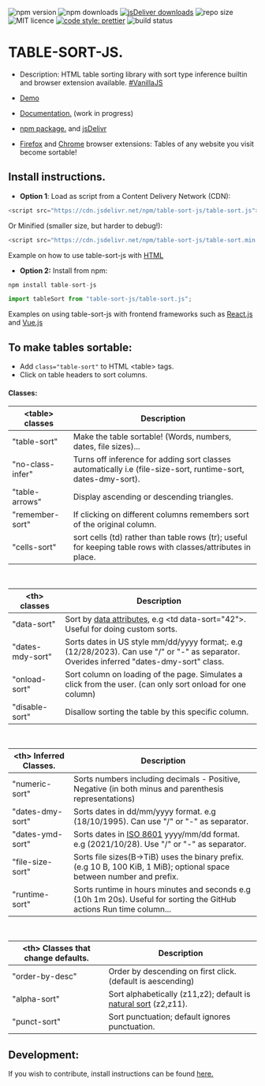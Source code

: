 ![npm version](https://img.shields.io/npm/v/table-sort-js)
![npm downloads](https://img.shields.io/npm/dm/table-sort-js)
[![jsDeliver downloads](https://data.jsdelivr.com/v1/package/npm/table-sort-js/badge)](https://www.jsdelivr.com/package/npm/table-sort-js)
![repo size](https://img.shields.io/github/repo-size/leewannacott/table-sort-js)
![MIT licence](https://img.shields.io/github/license/LeeWannacott/table-sort-js)
[![code style: prettier](https://img.shields.io/badge/code_style-prettier-ff69b4.svg?style=flat-square)](https://github.com/prettier/prettier)
![build status](https://img.shields.io/github/actions/workflow/status/leewannacott/table-sort-js/jest.yml?branch=master)

# TABLE-SORT-JS.

- Description: HTML table sorting library with sort type inference builtin and browser extension available. [#VanillaJS](http://vanilla-js.com/)

- [Demo](https://leewannacott.github.io/Portfolio/#/GitHub)
- [Documentation.](https://leewannacott.github.io/table-sort-js/docs/about.html)
  (work in progress)
- [npm package.](https://www.npmjs.com/package/table-sort-js) and [jsDelivr](https://www.jsdelivr.com/package/npm/table-sort-js)
- [Firefox](https://addons.mozilla.org/en-US/firefox/addon/table-sort-js/) and [Chrome](https://chrome.google.com/webstore/detail/table-sort-js/dioemkojkjhlhmfiocgniipejgkbfibb) browser extensions: Tables of any website you visit become sortable!

## Install instructions.

- <b>Option 1</b>: Load as script from a Content Delivery Network (CDN):

```javascript
<script src="https://cdn.jsdelivr.net/npm/table-sort-js/table-sort.js"></script>
```

Or Minified (smaller size, but harder to debug!):

```javascript
<script src="https://cdn.jsdelivr.net/npm/table-sort-js/table-sort.min.js"></script>
```

Example on how to use table-sort-js with [HTML](https://leewannacott.github.io/table-sort-js/docs/html5.html)

- <b>Option 2:</b> Install from npm:

```javascript
npm install table-sort-js
```

```javascript
import tableSort from "table-sort-js/table-sort.js";
```

Examples on using table-sort-js with frontend frameworks such as [React.js](https://leewannacott.github.io/table-sort-js/docs/react.html) and [Vue.js](https://leewannacott.github.io/table-sort-js/docs/vue.html)

## To make tables sortable:

- Add `class="table-sort"` to HTML &lt;table&gt; tags.
- Click on table headers to sort columns.

#### Classes:

| &lt;table&gt; classes | Description                                                                                                   |
| --------------------- | ------------------------------------------------------------------------------------------------------------- |
| "table-sort"          | Make the table sortable! (Words, numbers, dates, file sizes)...                                               |
| "no-class-infer"      | Turns off inference for adding sort classes automatically i.e (file-size-sort, runtime-sort, dates-dmy-sort). |
| "table-arrows"        | Display ascending or descending triangles.                                                                    |
| "remember-sort"       | If clicking on different columns remembers sort of the original column.                                       |
| "cells-sort"          | sort cells (td) rather than table rows (tr); useful for keeping table rows with classes/attributes in place.  |

<br>

| &lt;th&gt; classes | Description                                                                                                                              |
| ------------------ | ---------------------------------------------------------------------------------------------------------------------------------------- |
| "data-sort"        | Sort by [data attributes](https://developer.mozilla.org/en-US/docs/Learn/HTML/Howto/Use_data_attributes), e.g &lt;td data-sort="42"&gt;. Useful for doing custom sorts.  |
| "dates-mdy-sort"   | Sorts dates in US style mm/dd/yyyy format;. e.g (12/28/2023). Can use "/" or "-" as separator. Overides inferred "dates-dmy-sort" class. |
| "onload-sort"      | Sort column on loading of the page. Simulates a click from the user. (can only sort onload for one column)                               |
| "disable-sort"     | Disallow sorting the table by this specific column.                                                                                      |

<br>

| &lt;th&gt; Inferred Classes. | Description                                                                                                                         |
| ---------------------------- | ----------------------------------------------------------------------------------------------------------------------------------- |
| "numeric-sort"               | Sorts numbers including decimals - Positive, Negative (in both minus and parenthesis representations)                               |
| "dates-dmy-sort"             | Sorts dates in dd/mm/yyyy format. e.g (18/10/1995). Can use "/" or "-" as separator.                                                |
| "dates-ymd-sort"             | Sorts dates in [ISO 8601](https://en.wikipedia.org/wiki/ISO_8601) yyyy/mm/dd format. e.g (2021/10/28). Use "/" or "-" as separator. |
| "file-size-sort"             | Sorts file sizes(B->TiB) uses the binary prefix. (e.g 10 B, 100 KiB, 1 MiB); optional space between number and prefix.              |
| "runtime-sort"               | Sorts runtime in hours minutes and seconds e.g (10h 1m 20s). Useful for sorting the GitHub actions Run time column...               |

<br>

| &lt;th&gt; Classes that change defaults. | Description                                                                                                         |
| ---------------------------------------- | ------------------------------------------------------------------------------------------------------------------- |
| "order-by-desc"                          | Order by descending on first click. (default is aescending)                                                         |
| "alpha-sort"                             | Sort alphabetically (z11,z2); default is [natural sort](https://en.wikipedia.org/wiki/Natural_sort_order) (z2,z11). |
| "punct-sort"                             | Sort punctuation; default ignores punctuation.                                                                      |

## Development:

If you wish to contribute, install instructions can be found [here.](https://leewannacott.github.io/table-sort-js/docs/development.html)
